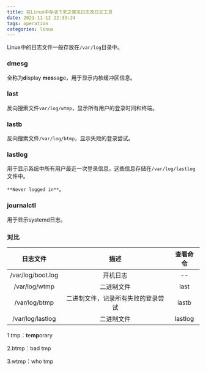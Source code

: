 ```yaml
---
title: 在Linux中存活下来之常见日志及日志工具
date: 2021-11-12 22:33:24
tags: operation
categories: linux
---
```


Linux中的日志文件一般存放在`/var/log`目录中。

<!--more-->

### dmesg

全称为**d**isplay **mes**sa**g**e，用于显示内核缓冲区信息。

### last

反向搜索文件`var/log/wtmp`，显示所有用户的登录时间和终端。

### lastb

反向搜索文件`/var/log/btmp`，显示失败的登录尝试。

### lastlog

用于显示系统中所有用户最近一次登录信息，这些信息存储在`/var/log/lastlog`文件中。

`**Never logged in**`。

### journalctl

用于显示systemd日志。

### 对比

|     日志文件      |                描述                | 查看命令 |
| :---------------: | :--------------------------------: | :------: |
| /var/log/boot.log |              开机日志              |    --    |
|   /var/log/wtmp   |             二进制文件             |   last   |
|   /var/log/btmp   | 二进制文件，记录所有失败的登录尝试 |  lastb   |
| /var/log/lastlog  |             二进制文件             | lastlog  |

1.tmp：**t**e**mp**orary

2.btmp：bad tmp

3.wtmp：who tmp

